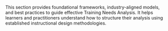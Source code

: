This section provides foundational frameworks, industry-aligned models, and best practices to guide effective Training Needs Analysis. It helps learners and practitioners understand how to structure their analysis using established instructional design methodologies.
